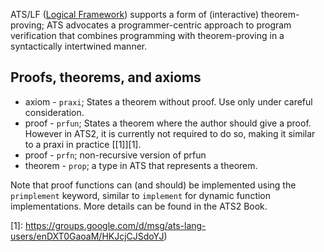 ATS/LF ([Logical Framework](https://en.wikipedia.org/wiki/Logical_framework)) supports a form of (interactive) theorem-proving;  ATS advocates a programmer-centric approach to program verification that combines programming with theorem-proving in a syntactically intertwined manner. 

## Proofs, theorems, and axioms 

* axiom - `praxi`; States a theorem without proof. Use only under careful consideration.
* proof - `prfun`; States a theorem where the author should give a proof. However in ATS2, it is currently not required to do so, making it similar to a praxi in practice [\[1\]][1].
* proof - `prfn`; non-recursive version of prfun
* theorem - `prop`; a type in ATS that represents a theorem.

Note that proof functions can (and should) be implemented using the  `primplement` keyword, similar to `implement` for dynamic function implementations. More details can be found in the ATS2 Book.


[1]: https://groups.google.com/d/msg/ats-lang-users/enDXT0GaoaM/HKJcjCJSdoYJ)